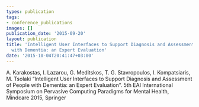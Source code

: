 ```yaml
---
types: publication
tags:
- conference_publications
images: []
publication_date: '2015-09-20'
layout: publication
title: 'Intelligent User Interfaces to Support Diagnosis and Assessment of People
  with Dementia: an Expert Evaluation'
date: '2015-10-04T20:41:47+03:00'
---
```

A. Karakostas, I. Lazarou, G. Meditskos, T. G. Stavropoulos, I. Kompatsiaris, M. Tsolaki “Intelligent User Interfaces to Support Diagnosis and Assessment of People with Dementia: an Expert Evaluation”. 5th EAI International Symposium on Pervasive Computing Paradigms for Mental Health, Mindcare 2015, Springer
